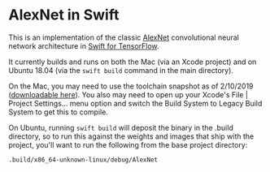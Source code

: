 # AlexNet in Swift #

This is an implementation of the classic <a href="http://papers.nips.cc/paper/4824-imagenet-classification-with-deep-convolutional-neural-networks">AlexNet</a> convolutional neural network architecture in <a href="https://github.com/tensorflow/swift">Swift for TensorFlow</a>.

It currently builds and runs on both the Mac (via an Xcode project) and on Ubuntu 18.04 (via the `swift build` command in the main directory).

On the Mac, you may need to use the toolchain snapshot as of 2/10/2019 (<a href="https://storage.googleapis.com/swift-tensorflow/mac/swift-tensorflow-DEVELOPMENT-2019-02-10-a-osx.pkg">downloadable here</a>). You also may need to open up your Xcode's File | Project Settings... menu option and switch the Build System to Legacy Build System to get this to compile.

On Ubuntu, running `swift build` will deposit the binary in the .build directory, so to run this against the weights and images that ship with the project, you'll want to run the following from the base project directory:

    .build/x86_64-unknown-linux/debug/AlexNet